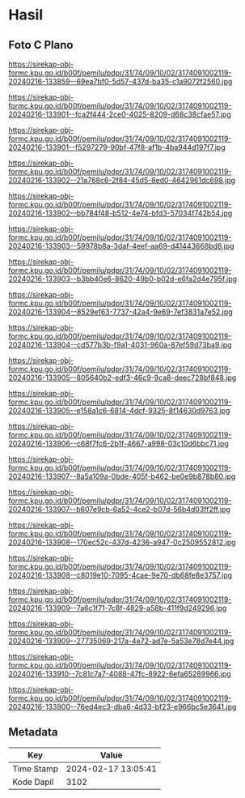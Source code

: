 # Hasil

## Foto C Plano

https://sirekap-obj-formc.kpu.go.id/b00f/pemilu/pdpr/31/74/09/10/02/3174091002119-20240216-133859--69ea7bf0-5d57-437d-ba35-c1a9072f2560.jpg

https://sirekap-obj-formc.kpu.go.id/b00f/pemilu/pdpr/31/74/09/10/02/3174091002119-20240216-133901--fca2f444-2ce0-4025-8209-d68c38cfae57.jpg

https://sirekap-obj-formc.kpu.go.id/b00f/pemilu/pdpr/31/74/09/10/02/3174091002119-20240216-133901--f5297279-90bf-47f8-af1b-4ba944d197f7.jpg

https://sirekap-obj-formc.kpu.go.id/b00f/pemilu/pdpr/31/74/09/10/02/3174091002119-20240216-133902--21a768c6-2f84-45d5-8ed0-4642961dc698.jpg

https://sirekap-obj-formc.kpu.go.id/b00f/pemilu/pdpr/31/74/09/10/02/3174091002119-20240216-133902--bb784f48-b512-4e74-bfd3-57034f742b54.jpg

https://sirekap-obj-formc.kpu.go.id/b00f/pemilu/pdpr/31/74/09/10/02/3174091002119-20240216-133903--59978b8a-3daf-4eef-aa69-d41443668bd8.jpg

https://sirekap-obj-formc.kpu.go.id/b00f/pemilu/pdpr/31/74/09/10/02/3174091002119-20240216-133903--b3bb40e6-8620-49b0-b02d-e6fa2d4e795f.jpg

https://sirekap-obj-formc.kpu.go.id/b00f/pemilu/pdpr/31/74/09/10/02/3174091002119-20240216-133904--8529ef63-7737-42a4-9e69-7ef3831a7e52.jpg

https://sirekap-obj-formc.kpu.go.id/b00f/pemilu/pdpr/31/74/09/10/02/3174091002119-20240216-133904--cd577b3b-f9a1-4031-960a-87ef59d73ba9.jpg

https://sirekap-obj-formc.kpu.go.id/b00f/pemilu/pdpr/31/74/09/10/02/3174091002119-20240216-133905--805640b2-edf3-46c9-9ca8-deec728bf848.jpg

https://sirekap-obj-formc.kpu.go.id/b00f/pemilu/pdpr/31/74/09/10/02/3174091002119-20240216-133905--e158a1c6-6814-4dcf-9325-8f14630d9763.jpg

https://sirekap-obj-formc.kpu.go.id/b00f/pemilu/pdpr/31/74/09/10/02/3174091002119-20240216-133906--c68f7fc6-2b1f-4667-a998-03c10d6bbc71.jpg

https://sirekap-obj-formc.kpu.go.id/b00f/pemilu/pdpr/31/74/09/10/02/3174091002119-20240216-133907--8a5a109a-0bde-405f-b462-be0e9b878b80.jpg

https://sirekap-obj-formc.kpu.go.id/b00f/pemilu/pdpr/31/74/09/10/02/3174091002119-20240216-133907--b607e9cb-6a52-4ce2-b07d-56b4d03ff2ff.jpg

https://sirekap-obj-formc.kpu.go.id/b00f/pemilu/pdpr/31/74/09/10/02/3174091002119-20240216-133908--170ec52c-437d-4236-a947-0c2509552812.jpg

https://sirekap-obj-formc.kpu.go.id/b00f/pemilu/pdpr/31/74/09/10/02/3174091002119-20240216-133908--c8019e10-7095-4cae-9e70-db68fe8e3757.jpg

https://sirekap-obj-formc.kpu.go.id/b00f/pemilu/pdpr/31/74/09/10/02/3174091002119-20240216-133909--7a6c1f71-7c8f-4829-a58b-411f9d249296.jpg

https://sirekap-obj-formc.kpu.go.id/b00f/pemilu/pdpr/31/74/09/10/02/3174091002119-20240216-133909--27735069-217a-4e72-ad7e-5a53e78d7e44.jpg

https://sirekap-obj-formc.kpu.go.id/b00f/pemilu/pdpr/31/74/09/10/02/3174091002119-20240216-133910--7c81c7a7-4088-47fc-8922-6efa65289966.jpg

https://sirekap-obj-formc.kpu.go.id/b00f/pemilu/pdpr/31/74/09/10/02/3174091002119-20240216-133900--76ed4ec3-dba6-4d33-bf23-e966bc5e3641.jpg


## Metadata

| Key        | Value               |
| ---------- | ------------------- |
| Time Stamp | 2024-02-17 13:05:41 |
| Kode Dapil | 3102                |




